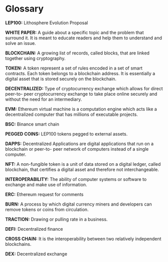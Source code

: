 # Glossary

**LEP100:** Lithosphere Evolution Proposal

**WHITE PAPER:** A guide about a specific topic and the problem that surround it. It is meant to educate readers and help them to understand and solve an issue.

**BLOCKCHAIN:** A growing list of records, called blocks, that are linked together using cryptography.

**TOKEN:** A token represent a set of rules encoded in a set of smart contracts. Each token belongs to a blockchain address. It is essentially a digital asset that is stored securely on the blockchain.

**DECENTRALIZED:** Type of cryptocurrency exchange which allows for direct peer-to- peer cryptocurrency exchange to take place online securely and without the need for an intermediary.

**EVM:** Ethereum virtual machine is a computation engine which acts like a decentralized computer that has millions of executable projects.

**BSC:** Binance smart chain

**PEGGED COINS:** LEP100 tokens pegged to external assets.

**DAPPS:** Decentralized Applications are digital applications that run on a blockchain or peer-to- peer network of computers instead of a single computer.

**NFT:** A non-fungible token is a unit of data stored on a digital ledger, called blockchain, that certifies a digital asset and therefore not interchangeable.

**INTEROPERABILITY:** The ability of computer systems or software to exchange and make use of information.&#x20;

**ERC:** Ethereum request for comments

**BURN:** A process by which digital currency miners and developers can remove tokens or coins from circulation.

**TRACTION:** Drawing or pulling rate in a business.

**DEFI:** Decentralized finance

**CROSS CHAIN:** It is the interoperability between two relatively independent blockchains.&#x20;

**DEX:** Decentralized exchange&#x20;
